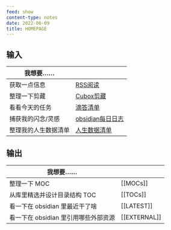 ```yaml
---
feed: show
content-type: notes
date: 2022-06-09
title: HOMEPAGE
---
```


## 输入

| 我想要……             |                                                                                           |
| -------------------- | ----------------------------------------------------------------------------------------- |
| 获取一点信息         | [RSS阅读](reeder://)                                                                      |
| 整理一下剪藏    | [Cubox剪藏](cubox://)                                                                                  |
| 看看今天的任务       | [滴答清单](ticktick://)                                                                   |
| 捕获我的闪念/灵感    | [obsidian每日日志](obsidian://advanced-uri?vault=knowledge-garden&daily=true&mode=append) |
| 整理我的人生数据清单 | [人生数据清单](https://www.notion.so/oldwinter/ae9891b5cf694992873d0867ad55dc84)          |

## 输出

| 我想要……                           |            |
| ---------------------------------- | ---------- |
| 整理一下 MOC                       | [[MOCs]]   |
| 从库里精选并设计目录结构 TOC       | [[TOCs]]   |
| 看一下在 obsidian 里最近干了啥       | [[LATEST]] |
| 看一下在 obsidian 里引用哪些外部资源 | [[EXTERNAL]]           |
